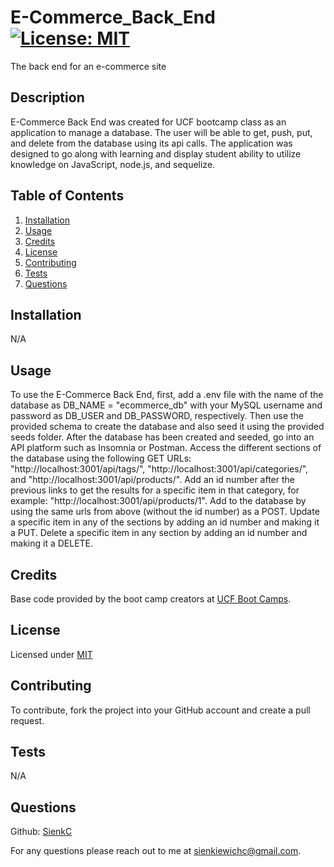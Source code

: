 # E-Commerce_Back_End  [![License: MIT](https://img.shields.io/badge/License-MIT-blue.svg)](https://opensource.org/license/mit/)
The back end for an e-commerce site


  ## Description

  E-Commerce Back End was created for UCF bootcamp class as an application to manage a database. The user will be able to get, push, put, and delete from the database using its api calls. The application was designed to go along with learning and display student ability to utilize knowledge on JavaScript, node.js, and sequelize.


  ## Table of Contents

  1. [Installation](#installation)
  2. [Usage](#usage)
  3. [Credits](#credits)
  4. [License](#license)
  5. [Contributing](#contributing)
  6. [Tests](#tests)
  7. [Questions](#questions)


  ## Installation <a id="installation"></a>

  N/A


  ## Usage <a id="usage"></a>

  To use the E-Commerce Back End, first, add a .env file with the name of the database as DB_NAME = "ecommerce_db" with your MySQL username and password as DB_USER and DB_PASSWORD, respectively.
  Then use the provided schema to create the database and also seed it using the provided seeds folder.
  After the database has been created and seeded, go into an API platform such as Insomnia or Postman. 
  Access the different sections of the database using the following GET URLs: "http://localhost:3001/api/tags/", "http://localhost:3001/api/categories/", and "http://localhost:3001/api/products/". 
  Add an id number after the previous links to get the results for a specific item in that category, for example: "http://localhost:3001/api/products/1".
   Add to the database by using the same urls from above (without the id number) as a POST. 
   Update a specific item in any of the sections by adding an id number and making it a PUT.
   Delete a specific item in any section by adding an id number and making it a DELETE.

  ## Credits <a id="credits"></a>

  Base code provided by the boot camp creators at [UCF Boot Camps](https://bootcamp.ce.ucf.edu/).


  ## License <a id="license"></a>

  Licensed under [MIT](LICENSE)


  ## Contributing <a id="contributing"></a>

  To contribute, fork the project into your GitHub account and create a pull request.


  ## Tests <a id="tests"></a>

  N/A


  ## Questions <a id="questions"></a>

  Github: [SienkC](https://github.com/SienkC)
  
  For any questions please reach out to me at sienkiewichc@gmail.com.
